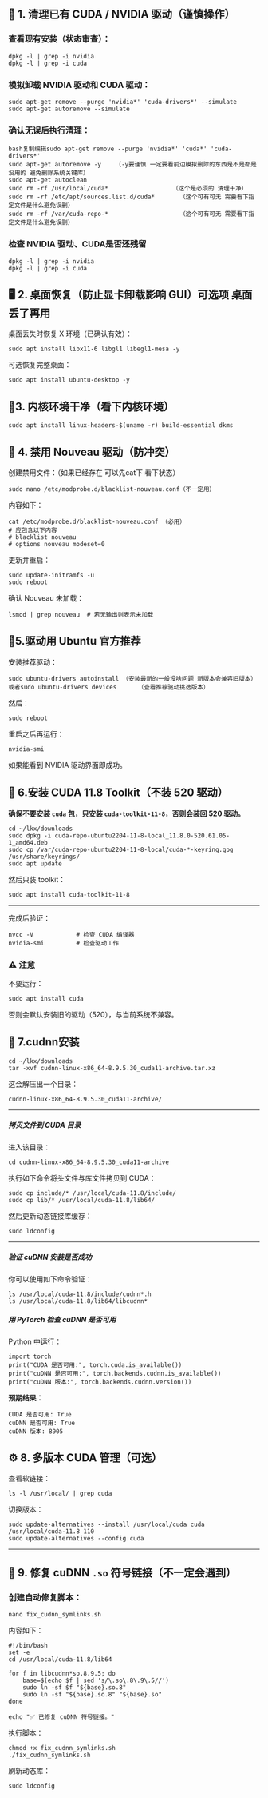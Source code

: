 ## 🧽 1. 清理已有 CUDA / NVIDIA 驱动（**谨慎操作**）

### 查看现有安装（状态审查）：

```
dpkg -l | grep -i nvidia
dpkg -l | grep -i cuda
```

### 模拟卸载 NVIDIA 驱动和 CUDA 驱动：

```
sudo apt-get remove --purge 'nvidia*' 'cuda-drivers*' --simulate
sudo apt-get autoremove --simulate
```

### 确认无误后执行清理：

```
bash复制编辑sudo apt-get remove --purge 'nvidia*' 'cuda*' 'cuda-drivers*'
sudo apt-get autoremove -y    （-y要谨慎 一定要看前边模拟删除的东西是不是都是没用的 避免删除系统关键库）
sudo apt-get autoclean
sudo rm -rf /usr/local/cuda*                  （这个是必须的 清理干净）
sudo rm -rf /etc/apt/sources.list.d/cuda*		（这个可有可无 需要看下指定文件是什么避免误删）
sudo rm -rf /var/cuda-repo-*  					（这个可有可无 需要看下指定文件是什么避免误删）
```

### 检查 NVIDIA 驱动、CUDA是否还残留

```
dpkg -l | grep -i nvidia
dpkg -l | grep -i cuda
```

## 🖥️ 2. 桌面恢复（防止显卡卸载影响 GUI）可选项 桌面丢了再用

桌面丢失时恢复 X 环境（已确认有效）：

```
sudo apt install libx11-6 libgl1 libegl1-mesa -y
```

可选恢复完整桌面：

```
sudo apt install ubuntu-desktop -y
```

## 🧱3. 内核环境干净（看下内核环境）

```
sudo apt install linux-headers-$(uname -r) build-essential dkms 
```

## 🚫 4. 禁用 Nouveau 驱动（防冲突）

创建禁用文件：（如果已经存在 可以先cat下 看下状态）

```
sudo nano /etc/modprobe.d/blacklist-nouveau.conf（不一定用）
```

内容如下：

```
cat /etc/modprobe.d/blacklist-nouveau.conf （必用）
# 应包含以下内容
# blacklist nouveau
# options nouveau modeset=0
```

更新并重启：

```
sudo update-initramfs -u
sudo reboot
```

确认 Nouveau 未加载：

```
lsmod | grep nouveau  # 若无输出则表示未加载
```

## 📌5.**驱动用 Ubuntu 官方推荐**

安装推荐驱动：

```
sudo ubuntu-drivers autoinstall （安装最新的一般没啥问题 新版本会兼容旧版本）或者sudo ubuntu-drivers devices      （查看推荐驱动挑选版本）
```

然后：

```
sudo reboot
```

重启之后再运行：

```
nvidia-smi
```

如果能看到 NVIDIA 驱动界面即成功。

## 🔧 6.安装 CUDA 11.8 Toolkit（不装 520 驱动）

**确保不要安装 `cuda` 包，只安装 `cuda-toolkit-11-8`，否则会装回 520 驱动。**

```
cd ~/lkx/downloads
sudo dpkg -i cuda-repo-ubuntu2204-11-8-local_11.8.0-520.61.05-1_amd64.deb
sudo cp /var/cuda-repo-ubuntu2204-11-8-local/cuda-*-keyring.gpg /usr/share/keyrings/
sudo apt update
```

然后只装 toolkit：

```
sudo apt install cuda-toolkit-11-8
```

------

完成后验证：

```
nvcc -V            # 检查 CUDA 编译器
nvidia-smi         # 检查驱动工作
```

### ⚠️ 注意

不要运行：

```
sudo apt install cuda
```

否则会默认安装旧的驱动（520），与当前系统不兼容。

## 🧭 7.cudnn安装

```
cd ~/lkx/downloads
tar -xvf cudnn-linux-x86_64-8.9.5.30_cuda11-archive.tar.xz
```

这会解压出一个目录：

```
cudnn-linux-x86_64-8.9.5.30_cuda11-archive/
```

------

##### 拷贝文件到 CUDA 目录

进入该目录：

```
cd cudnn-linux-x86_64-8.9.5.30_cuda11-archive
```

执行如下命令将头文件与库文件拷贝到 CUDA：

```
sudo cp include/* /usr/local/cuda-11.8/include/
sudo cp lib/* /usr/local/cuda-11.8/lib64/
```

然后更新动态链接库缓存：

```
sudo ldconfig
```

------

##### 验证 cuDNN 安装是否成功

你可以使用如下命令验证：

```
ls /usr/local/cuda-11.8/include/cudnn*.h
ls /usr/local/cuda-11.8/lib64/libcudnn*
```

##### 用 PyTorch 检查 cuDNN 是否可用

Python 中运行：

```
import torch
print("CUDA 是否可用:", torch.cuda.is_available())
print("cuDNN 是否可用:", torch.backends.cudnn.is_available())
print("cuDNN 版本:", torch.backends.cudnn.version())
```

**预期结果：**

```
CUDA 是否可用: True
cuDNN 是否可用: True
cuDNN 版本: 8905
```

## ⚙️ 8. 多版本 CUDA 管理（可选）

查看软链接：

```
ls -l /usr/local/ | grep cuda
```

切换版本：

```
sudo update-alternatives --install /usr/local/cuda cuda /usr/local/cuda-11.8 110
sudo update-alternatives --config cuda
```

------

## 🔧 9. 修复 cuDNN `.so` 符号链接（不一定会遇到）

### 创建自动修复脚本：

```
nano fix_cudnn_symlinks.sh
```

内容如下：

```
#!/bin/bash
set -e
cd /usr/local/cuda-11.8/lib64

for f in libcudnn*so.8.9.5; do
    base=$(echo $f | sed 's/\.so\.8\.9\.5//')
    sudo ln -sf $f "${base}.so.8"
    sudo ln -sf "${base}.so.8" "${base}.so"
done

echo "✅ 已修复 cuDNN 符号链接。"
```

执行脚本：

```
chmod +x fix_cudnn_symlinks.sh
./fix_cudnn_symlinks.sh
```

刷新动态库：

```
sudo ldconfig
```